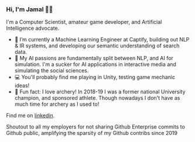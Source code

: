 ### Hi, I'm Jamal 👋🏽

I'm a Computer Scientist, amateur game developer, and Artificial Intelligence advocate.

- 🔭 I’m currently a Machine Learning Engineer at Captify, building out NLP & IR systems, and developing our semantic understanding of search data.
- 🌱 My AI passions are fundamentally split between NLP, and AI for simulation. I'm a sucker for AI applications in interactive media and simulating the social sciences.
- 💻 You'll probably find me playing in Unity, testing game mechanic ideas!
- 🏹 Fun fact: I love archery! In 2018-19 I was a former national University champion, and sponsored athlete. Though nowadays I don't have as much time for archery as I used to! 

Find me on [linkedin](https://www.linkedin.com/in/jamal-rahman/).

Shoutout to all my employers for not sharing Github Enterprise commits to Github public, amplifying the sparsity of my Github contribs since 2019
